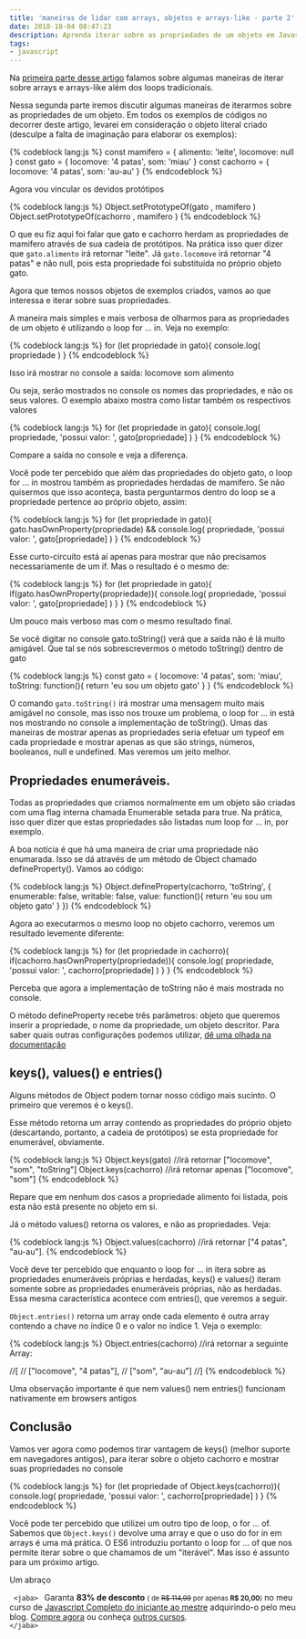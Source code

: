 ```yaml
---
title: 'maneiras de lidar com arrays, objetos e arrays-like - parte 2'
date: 2018-10-04 08:47:23
description: Aprenda iterar sobre as propriedades de um objeto em Javascript..
tags:
- javascript
---
```

Na [primeira parte desse artigo](/blog/maneiras-de-lidar-com-arrays-objetos-e-arrays-like-parte-1/) falamos sobre algumas maneiras de iterar sobre arrays e arrays-like além dos loops tradicionais.

Nessa segunda parte iremos discutir algumas maneiras de iterarmos sobre as propriedades de um objeto. 
Em todos os exemplos de códigos no decorrer deste artigo, levarei em consideração o objeto literal criado (desculpe a falta de imaginação para elaborar os exemplos):

{% codeblock lang:js %}
const mamifero = {
  alimento: 'leite',
  locomove: null
}
const gato = {
  locomove: '4 patas',
  som: 'miau'
}
const cachorro = {
  locomove: '4 patas',
  som: 'au-au'
}
{% endcodeblock %}

Agora vou vincular os devidos protótipos

{% codeblock lang:js %}
Object.setPrototypeOf(gato , mamifero )
Object.setPrototypeOf(cachorro , mamifero )
{% endcodeblock %}

O que eu fiz aqui foi falar que gato e cachorro herdam as propriedades de mamifero através de sua cadeia de protótipos.
Na prática isso quer dizer que <code>gato.alimento</code> irá retornar "leite". Já <code>gato.locomove</code> irá retornar "4 patas" e não null, pois esta propriedade foi substituída no próprio objeto gato.

Agora que temos nossos objetos de exemplos criados, vamos ao que interessa e iterar sobre suas propriedades.

A maneira mais simples e mais verbosa de olharmos para as propriedades de um objeto é utilizando o loop for ... in. Veja no exemplo:

{% codeblock lang:js %}
for (let propriedade in gato){
  console.log( propriedade )
}
{% endcodeblock %}

Isso irá mostrar no console a saída:
locomove
som
alimento

Ou seja, serão mostrados no console os nomes das propriedades, e não os seus valores. O exemplo abaixo mostra como listar também os respectivos valores

{% codeblock lang:js %}
for (let propriedade in gato){
  console.log( propriedade, 'possui valor: ', gato[propriedade] )
}
{% endcodeblock %}

Compare a saída no console e veja a diferença.

Você pode ter percebido que além das propriedades do objeto gato, o loop for ... in mostrou também as propriedades herdadas de mamifero. Se não quisermos que isso aconteça, basta perguntarmos dentro do loop se a propriedade pertence ao próprio objeto, assim:

{% codeblock lang:js %}
for (let propriedade in gato){
  gato.hasOwnProperty(propriedade) && console.log( propriedade, 'possui valor: ', gato[propriedade] )
}
{% endcodeblock %}

Esse curto-circuito está aí apenas para mostrar que não precisamos necessariamente de um if. Mas o resultado é o mesmo de:

{% codeblock lang:js %}
for (let propriedade in gato){
  if(gato.hasOwnProperty(propriedade)){
   console.log( propriedade, 'possui valor: ', gato[propriedade] )
  }
}
{% endcodeblock %}

Um pouco mais verboso mas com o mesmo resultado final.

Se você digitar no console gato.toString() verá que a saída não é lá muito amigável. Que tal se nós sobrescrevermos o método toString() dentro de gato

{% codeblock lang:js %}
const gato = {
  locomove: '4 patas',
  som: 'miau',
  toString: function(){
    return 'eu sou um objeto gato'
  }
}
{% endcodeblock %}

O comando <code>gato.toString()</code> irá mostrar uma mensagem muito mais amigável no console, mas isso nos trouxe um problema, o loop for ... in está nos mostrando no console a implementação de toString(). 
Umas das maneiras de mostrar apenas as propriedades seria efetuar um typeof em cada propriedade e mostrar apenas as que são strings, números, booleanos, null e undefined. Mas veremos um jeito melhor.

## Propriedades enumeráveis.

Todas as propriedades que criamos normalmente em um objeto são criadas com uma flag interna chamada Enumerable setada para true. Na prática, isso quer dizer que estas propriedades são listadas num loop for ... in, por exemplo.

A boa notícia é que há uma maneira de criar uma propriedade não enumarada. Isso se dá através de um método de Object chamado defineProperty(). Vamos ao código:

{% codeblock lang:js %}
Object.defineProperty(cachorro, 'toString', {
  enumerable: false, 
  writable: false,
  value: function(){
  return 'eu sou um objeto gato'
}
})
{% endcodeblock %}

Agora ao executarmos o mesmo loop no objeto cachorro, veremos um resultado levemente diferente:

{% codeblock lang:js %}
for (let propriedade in cachorro){
  if(cachorro.hasOwnProperty(propriedade)){
   console.log( propriedade, 'possui valor: ', cachorro[propriedade] )
  }
}
{% endcodeblock %}

Perceba que agora a implementação de toString não é mais mostrada no console.

O método defineProperty recebe três parâmetros: objeto que queremos inserir a propriedade, o nome da propriedade, um objeto descritor. Para saber quais outras configurações podemos utilizar, [dê uma olhada na documentação](https://developer.mozilla.org/pt-BR/docs/Web/JavaScript/Reference/Global_Objects/Object/defineProperty)

## keys(), values() e entries()

Alguns métodos de Object podem tornar nosso código mais sucinto. O primeiro que veremos é o keys().

Esse método retorna um array contendo as propriedades do próprio objeto (descartando, portanto, a cadeia de protótipos) se esta propriedade for enumerável, obviamente.

{% codeblock lang:js %}
Object.keys(gato) //irá retornar ["locomove", "som", "toString"] 
Object.keys(cachorro) //irá retornar apenas ["locomove", "som"]
{% endcodeblock %}

Repare que em nenhum dos casos a propriedade alimento foi listada, pois esta não está presente no objeto em si.

Já o método values() retorna os valores, e não as propriedades. Veja:

{% codeblock lang:js %}
Object.values(cachorro) //irá retornar ["4 patas", "au-au"].
{% endcodeblock %}

Você deve ter percebido que enquanto o loop for ... in itera sobre as propriedades enumeráveis próprias e herdadas, keys() e values() iteram somente sobre as propriedades enumeráveis próprias, não as herdadas. Essa mesma característica acontece com entries(), que veremos a seguir.

```Object.entries()``` retorna um array onde cada elemento é outra array contendo a chave no índice 0 e o valor no índice 1. Veja o exemplo:

{% codeblock lang:js %}
Object.entries(cachorro) //irá retornar a seguinte Array:

//[
//  ["locomove", "4 patas"],
//  ["som", "au-au"]
//] 
{% endcodeblock %}

Uma observação importante é que nem values() nem entries() funcionam nativamente em browsers antigos

## Conclusão

Vamos ver agora como podemos tirar vantagem de keys() (melhor suporte em navegadores antigos), para iterar sobre o objeto cachorro e mostrar suas propriedades no console

{% codeblock lang:js %}
for (let propriedade of Object.keys(cachorro)){
  console.log( propriedade, 'possui valor: ', cachorro[propriedade] )
}
{% endcodeblock %}

Você pode ter percebido que utilizei um outro tipo de loop, o for ... of. Sabemos que ```Object.keys()``` devolve uma array e que o uso do for in em arrays é uma má prática. O ES6 introduziu portanto o loop for ... of que nos permite iterar sobre o que chamamos de um "iterável". Mas isso é assunto para um próximo artigo.

Um abraço

<code> &lt;jaba&gt; </code>
Garanta <b>83% de desconto</b>  <small>( de <del>R$ 114,99</del> por apenas <b>R$ 20,00</b>)</small> no meu curso de [Javascript Completo do iniciante ao mestre](https://www.udemy.com/javascript-completo-2018-do-iniciante-ao-mestre/?couponCode=PROSITE1999) adquirindo-o pelo meu blog. [Compre agora](https://www.udemy.com/javascript-completo-2018-do-iniciante-ao-mestre/?couponCode=PROSITE1999) ou conheça [outros cursos](/cursos).
<code> &lt;/jaba&gt; </code>

